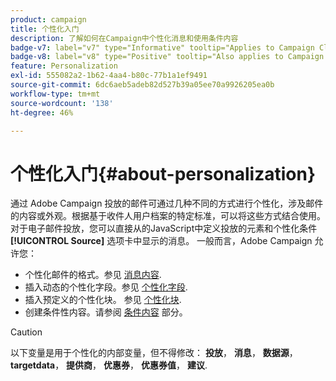```yaml
---
product: campaign
title: 个性化入门
description: 了解如何在Campaign中个性化消息和使用条件内容
badge-v7: label="v7" type="Informative" tooltip="Applies to Campaign Classic v7"
badge-v8: label="v8" type="Positive" tooltip="Also applies to Campaign v8"
feature: Personalization
exl-id: 555082a2-1b62-4aa4-b80c-77b1a1ef9491
source-git-commit: 6dc6aeb5adeb82d527b39a05ee70a9926205ea0b
workflow-type: tm+mt
source-wordcount: '138'
ht-degree: 46%

---
```


# 个性化入门{#about-personalization}



通过 Adobe Campaign 投放的邮件可通过几种不同的方式进行个性化，涉及邮件的内容或外观。根据基于收件人用户档案的特定标准，可以将这些方式结合使用。对于电子邮件投放，您可以直接从的JavaScript中定义投放的元素和个性化条件 **[!UICONTROL Source]** 选项卡中显示的消息。 一般而言，Adobe Campaign 允许您：

* 个性化邮件的格式。参见 [消息内容](defining-the-email-content.md#message-content).
* 插入动态的个性化字段。参见 [个性化字段](personalization-fields.md).
* 插入预定义的个性化块。
参见 [个性化块](personalization-blocks.md).
* 创建条件性内容。请参阅 [条件内容](conditional-content.md) 部分。

>[!CAUTION]
>
>以下变量是用于个性化的内部变量，但不得修改： **投放**， **消息**， **数据源**， **targetdata**， **提供商**， **优惠券**， **优惠券值**， **建议**.
